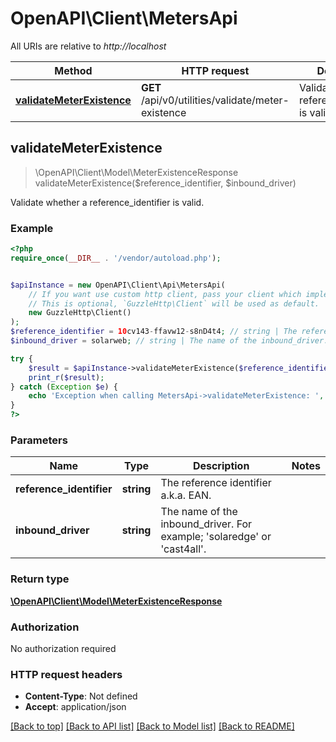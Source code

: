 # OpenAPI\Client\MetersApi

All URIs are relative to *http://localhost*

Method | HTTP request | Description
------------- | ------------- | -------------
[**validateMeterExistence**](MetersApi.md#validateMeterExistence) | **GET** /api/v0/utilities/validate/meter-existence | Validate whether a reference_identifier is valid.



## validateMeterExistence

> \OpenAPI\Client\Model\MeterExistenceResponse validateMeterExistence($reference_identifier, $inbound_driver)

Validate whether a reference_identifier is valid.

### Example

```php
<?php
require_once(__DIR__ . '/vendor/autoload.php');


$apiInstance = new OpenAPI\Client\Api\MetersApi(
    // If you want use custom http client, pass your client which implements `GuzzleHttp\ClientInterface`.
    // This is optional, `GuzzleHttp\Client` will be used as default.
    new GuzzleHttp\Client()
);
$reference_identifier = 10cv143-ffavw12-s8nD4t4; // string | The reference identifier a.k.a. EAN.
$inbound_driver = solarweb; // string | The name of the inbound_driver. For example; 'solaredge' or 'cast4all'.

try {
    $result = $apiInstance->validateMeterExistence($reference_identifier, $inbound_driver);
    print_r($result);
} catch (Exception $e) {
    echo 'Exception when calling MetersApi->validateMeterExistence: ', $e->getMessage(), PHP_EOL;
}
?>
```

### Parameters


Name | Type | Description  | Notes
------------- | ------------- | ------------- | -------------
 **reference_identifier** | **string**| The reference identifier a.k.a. EAN. |
 **inbound_driver** | **string**| The name of the inbound_driver. For example; &#39;solaredge&#39; or &#39;cast4all&#39;. |

### Return type

[**\OpenAPI\Client\Model\MeterExistenceResponse**](../Model/MeterExistenceResponse.md)

### Authorization

No authorization required

### HTTP request headers

- **Content-Type**: Not defined
- **Accept**: application/json

[[Back to top]](#) [[Back to API list]](../../README.md#documentation-for-api-endpoints)
[[Back to Model list]](../../README.md#documentation-for-models)
[[Back to README]](../../README.md)

